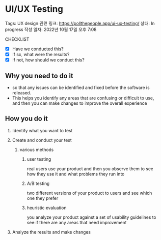 # UI/UX Testing

Tags: UX design
관련 링크: https://pollthepeople.app/ui-ux-testing/
상태: In progress
작성 일자: 2022년 10월 17일 오후 7:08

CHECKLIST

- [x]  Have we conducted this?
- [x]  If so, what were the results?
- [x]  If not, how should we conduct this?

## Why you need to do it

- so that any issues can be identified and fixed before the software is released.
- This helps you identify any areas that are confusing or difficult to use, and then you can make changes to improve the overall experience

## How you do it

1. Identify what you want to test
2. Create and conduct your test
    1. various methods
        1. user testing
            
            real users use your product and then you observe them to see how they use it and what problems they run into
            
        2. A/B testing 
            
            two different versions of your product to users and see which one they prefer
            
        3. heuristic evaluation
            
            you analyze your product against a set of usability guidelines to see if there are any areas that need improvement
            
3. Analyze the results and make changes